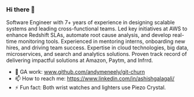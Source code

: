 ### Hi there 👋

Software Engineer with 7+ years of experience in designing scalable systems and leading cross-functional teams. Led key initiatives at AWS to enhance Redshift SLAs, automate root cause analysis, and develop real-time monitoring tools. Experienced in mentoring interns, onboarding new hires, and driving team success. Expertise in cloud technologies, big data, microservices, and search and analytics solutions. Proven track record of delivering impactful solutions at Amazon, Paytm, and Infrrd.

- 🔭 GA work: www.github.com/andymeneely/git-churn
- 📫 How to reach me: https://www.linkedin.com/in/ashishgalagali/
- ⚡ Fun fact: Both wrist watches and lighters use Piezo Crystal.



<!--
**ashishgalagali/ashishgalagali** is a ✨ _special_ ✨ repository because its `README.md` (this file) appears on your GitHub profile.

Here are some ideas to get you started:

- 🔭 I’m currently working on ...
- 🌱 I’m currently learning ...
- 👯 I’m looking to collaborate on ...
- 🤔 I’m looking for help with ...
- 💬 Ask me about ...
- 📫 How to reach me: ...
- 😄 Pronouns: ...
- ⚡ Fun fact: ...
-->
